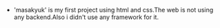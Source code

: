 - 'masakyuk' is my first project using html and css.The web is not using any backend.Also i didn't use any framework for it.
